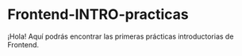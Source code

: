 # Frontend-INTRO-practicas
¡Hola! Aquí podrás encontrar las primeras prácticas introductorias de Frontend.
